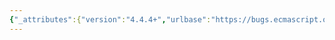 ```yaml
---
{"_attributes":{"version":"4.4.4+","urlbase":"https://bugs.ecmascript.org/","maintainer":"dherman@mozilla.com"},"bug":{"bug_id":2266,"creation_ts":"2013-11-13 08:34:00 -0800","short_desc":"Grammar needs a single root, not Script or Module","delta_ts":"2014-02-17 18:10:30 -0800","product":"Draft for 6th Edition","component":"technical issue","version":"Rev 21: November 8, 2013 Draft","rep_platform":"All","op_sys":"All","bug_status":"RESOLVED","resolution":"WONTFIX","priority":"Normal","bug_severity":"enhancement","everconfirmed":true,"reporter":{"uid":"johnjbarton","name":"johnjbarton"},"assigned_to":{"uid":"allen","name":"Allen Wirfs-Brock"},"cc":"dherman","long_desc":[{"commentid":6701,"comment_count":0,"who":{"uid":"johnjbarton","name":"johnjbarton"},"bug_when":"2013-11-13 08:34:25 -0800","thetext":"Based on experience with traceur and what I can tell from the current draft grammar, the parser must chose whether to parse JS source as a Module or a Script before accessing the first token. This is not practical for development tools, eg parsers for editors and linters. \n\nAs a purely empirical guess, it seems to me that 'export' should be a legal token and that the difference between module and script currently expressed in the grammar should instead be environmental."},{"commentid":6773,"comment_count":1,"who":{"uid":"allen","name":"Allen Wirfs-Brock"},"bug_when":"2013-11-14 11:45:27 -0800","thetext":"This would be significant design change.  You need to take it up with the module champions or try to get some significant discussion on it on es-discuss.\n\nIt is understood that parsers including editor's and linters need to know what goal symbol to use.  Plus even if a module body parses as a script, different semantics apply.\n\nOne possibility that has been kicked around is a new file extension convention for for ES modules. Perhaps ''jsm'.  That would solve the problem for most file based tools."},{"commentid":7362,"comment_count":2,"who":{"uid":"allen","name":"Allen Wirfs-Brock"},"bug_when":"2014-02-17 18:10:30 -0800","thetext":"We're locked in to have both module and script roots for the grammar."}]}}
---
```

